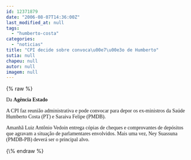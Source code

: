 ```yaml
---
id: 12371879
date: "2006-08-07T14:36:00Z"
last_modified_at: null
tags:
  - "humberto-costa"
categories:
  - "noticias"
title: "CPI decide sobre convoca\u00e7\u00e3o de Humberto"
sutia: null
chapeu: null
autor: null
imagem: null
---
```

{\% raw %}
<p><FONT face=Verdana></p>
<p><P>Da <STRONG>Agência Estado</STRONG></P></FONT><FONT face=\"Times New Roman\"></p>
<p><P><FONT face=Verdana>A CPI faz reunião administrativa e pode convocar para depor os ex-ministros da Saúde Humberto Costa (PT) e Saraiva Felipe (PMDB). </FONT></P></p>
<p><P><FONT face=Verdana>Amanhã Luiz Antônio Vedoin entrega cópias de cheques e comprovantes de depósitos que agravam a situação de parlamentares envolvidos. Mais uma vez, Ney Suassuna (PMDB-PB) deverá ser o principal alvo.</FONT></P></FONT> </p>
{\% endraw %}